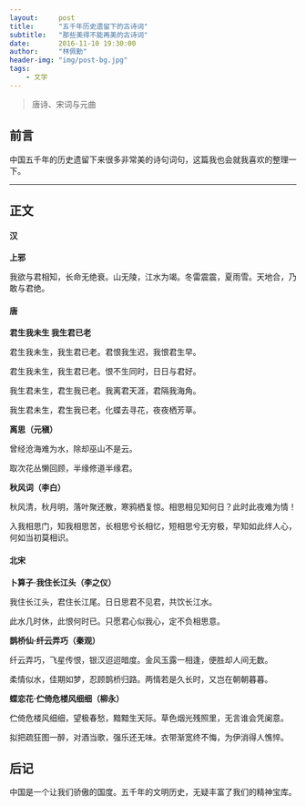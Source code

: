 ```yaml
---
layout:     post
title:      "五千年历史遗留下的古诗词"
subtitle:   "那些美得不能再美的古诗词"
date:       2016-11-10 19:30:00
author:     "林佩勤"
header-img: "img/post-bg.jpg"
tags:
    - 文学
---
```


> 唐诗、宋词与元曲


## 前言

中国五千年的历史遗留下来很多非常美的诗句词句，这篇我也会就我喜欢的整理一下。

---

## 正文

#### 汉

**上邪**

我欲与君相知，长命无绝衰。山无陵，江水为竭。冬雷震震，夏雨雪。天地合，乃敢与君绝。

#### 唐

**君生我未生 我生君已老**

君生我未生，我生君已老。君恨我生迟，我恨君生早。

君生我未生，我生君已老。恨不生同时，日日与君好。

我生君未生，君生我已老。我离君天涯，君隔我海角。

我生君未生，君生我已老。化蝶去寻花，夜夜栖芳草。

**离思（元稹）**

曾经沧海难为水，除却巫山不是云。

取次花丛懒回顾，半缘修道半缘君。

**秋风词（李白）**

秋风清，秋月明，落叶聚还散，寒鸦栖复惊。相思相见知何日？此时此夜难为情！

入我相思门，知我相思苦，长相思兮长相忆，短相思兮无穷极，早知如此绊人心，何如当初莫相识。

#### 北宋

**卜算子·我住长江头（李之仪）**

我住长江头，君住长江尾。日日思君不见君，共饮长江水。

此水几时休，此恨何时已。只愿君心似我心，定不负相思意。

**鹊桥仙·纤云弄巧（秦观）**

纤云弄巧，飞星传恨，银汉迢迢暗度。金风玉露一相逢，便胜却人间无数。

柔情似水，佳期如梦，忍顾鹊桥归路。两情若是久长时，又岂在朝朝暮暮。

**蝶恋花·伫倚危楼风细细（柳永）**

伫倚危楼风细细，望极春愁，黯黯生天际。草色烟光残照里，无言谁会凭阑意。

拟把疏狂图一醉，对酒当歌，强乐还无味。衣带渐宽终不悔，为伊消得人憔悴。

## 后记

中国是一个让我们骄傲的国度。五千年的文明历史，无疑丰富了我们的精神宝库。